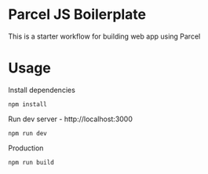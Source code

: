 # Parcel JS Boilerplate

This is a starter workflow for building web app using Parcel

# Usage

Install dependencies

```
npm install
```

Run dev server - http://localhost:3000

```
npm run dev
```

Production

```
npm run build
```